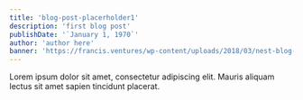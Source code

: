 ```yaml
---
title: 'blog-post-placerholder1'
description: 'first blog post'
publishDate: '`January 1, 1970`'
author: 'author here'
banner: 'https://francis.ventures/wp-content/uploads/2018/03/nest-blog-banner.jpg'
---
```


Lorem ipsum dolor sit amet, consectetur adipiscing elit. Mauris aliquam lectus sit amet sapien tincidunt placerat.
